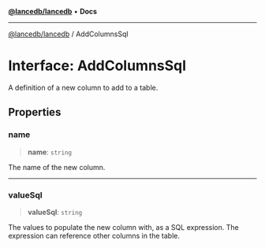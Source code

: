 [**@lancedb/lancedb**](../README.md) • **Docs**

***

[@lancedb/lancedb](../globals.md) / AddColumnsSql

# Interface: AddColumnsSql

A definition of a new column to add to a table.

## Properties

### name

> **name**: `string`

The name of the new column.

***

### valueSql

> **valueSql**: `string`

The values to populate the new column with, as a SQL expression.
The expression can reference other columns in the table.
